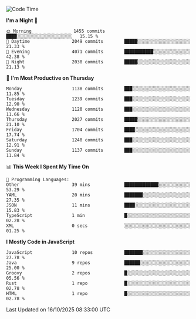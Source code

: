 <!--START_SECTION:waka-->
![Code Time](http://img.shields.io/badge/Code%20Time-1%2C360%20hrs%2027%20mins-blue)

**I'm a Night 🦉** 

```text
🌞 Morning                1455 commits        ████░░░░░░░░░░░░░░░░░░░░░   15.15 % 
🌆 Daytime                2049 commits        █████░░░░░░░░░░░░░░░░░░░░   21.33 % 
🌃 Evening                4071 commits        ███████████░░░░░░░░░░░░░░   42.38 % 
🌙 Night                  2030 commits        █████░░░░░░░░░░░░░░░░░░░░   21.13 % 
```
📅 **I'm Most Productive on Thursday** 

```text
Monday                   1138 commits        ███░░░░░░░░░░░░░░░░░░░░░░   11.85 % 
Tuesday                  1239 commits        ███░░░░░░░░░░░░░░░░░░░░░░   12.90 % 
Wednesday                1120 commits        ███░░░░░░░░░░░░░░░░░░░░░░   11.66 % 
Thursday                 2027 commits        █████░░░░░░░░░░░░░░░░░░░░   21.10 % 
Friday                   1704 commits        ████░░░░░░░░░░░░░░░░░░░░░   17.74 % 
Saturday                 1240 commits        ███░░░░░░░░░░░░░░░░░░░░░░   12.91 % 
Sunday                   1137 commits        ███░░░░░░░░░░░░░░░░░░░░░░   11.84 % 
```


📊 **This Week I Spent My Time On** 

```text
💬 Programming Languages: 
Other                    39 mins             █████████████░░░░░░░░░░░░   53.29 % 
YAML                     20 mins             ███████░░░░░░░░░░░░░░░░░░   27.35 % 
JSON                     11 mins             ████░░░░░░░░░░░░░░░░░░░░░   15.83 % 
TypeScript               1 min               █░░░░░░░░░░░░░░░░░░░░░░░░   02.28 % 
XML                      0 secs              ░░░░░░░░░░░░░░░░░░░░░░░░░   01.25 % 
```

**I Mostly Code in JavaScript** 

```text
JavaScript               10 repos            ███████░░░░░░░░░░░░░░░░░░   27.78 % 
Java                     9 repos             ██████░░░░░░░░░░░░░░░░░░░   25.00 % 
Groovy                   2 repos             █░░░░░░░░░░░░░░░░░░░░░░░░   05.56 % 
Rust                     1 repo              █░░░░░░░░░░░░░░░░░░░░░░░░   02.78 % 
HTML                     1 repo              █░░░░░░░░░░░░░░░░░░░░░░░░   02.78 % 
```




 Last Updated on 16/10/2025 08:33:00 UTC
<!--END_SECTION:waka-->
